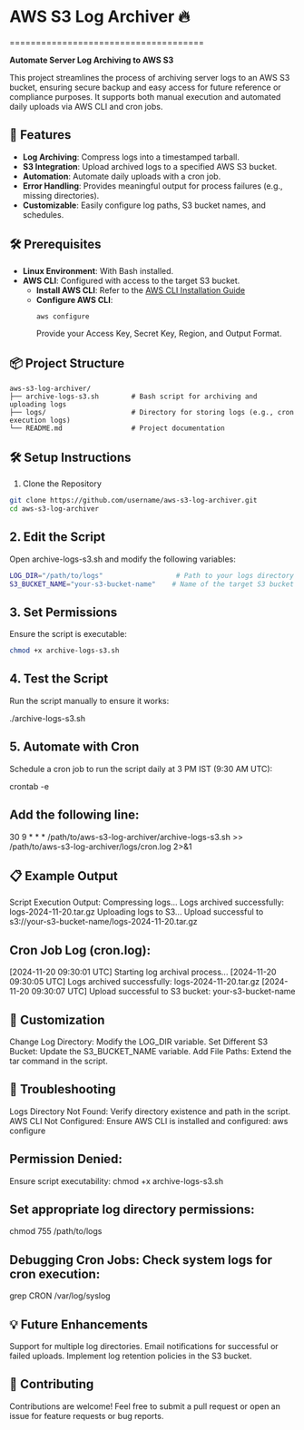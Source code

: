 # AWS S3 Log Archiver 🔥
=====================================

**Automate Server Log Archiving to AWS S3**

This project streamlines the process of archiving server logs to an AWS S3 bucket, ensuring secure backup and easy access for future reference or compliance purposes. It supports both manual execution and automated daily uploads via AWS CLI and cron jobs.

## 🚀 Features

* **Log Archiving**: Compress logs into a timestamped tarball.
* **S3 Integration**: Upload archived logs to a specified AWS S3 bucket.
* **Automation**: Automate daily uploads with a cron job.
* **Error Handling**: Provides meaningful output for process failures (e.g., missing directories).
* **Customizable**: Easily configure log paths, S3 bucket names, and schedules.

## 🛠 Prerequisites

* **Linux Environment**: With Bash installed.
* **AWS CLI**: Configured with access to the target S3 bucket.
  - **Install AWS CLI**: Refer to the [AWS CLI Installation Guide](https://docs.aws.amazon.com/cli/latest/userguide/install-cliv2.html)
  - **Configure AWS CLI**:
    ```bash
    aws configure
    ```
    Provide your Access Key, Secret Key, Region, and Output Format.

## 📦 Project Structure

```plaintext
aws-s3-log-archiver/
├── archive-logs-s3.sh        # Bash script for archiving and uploading logs
├── logs/                     # Directory for storing logs (e.g., cron execution logs)
└── README.md                 # Project documentation
```

## 🛠 Setup Instructions
1. Clone the Repository
```bash
git clone https://github.com/username/aws-s3-log-archiver.git
cd aws-s3-log-archiver
```
## 2. Edit the Script
Open archive-logs-s3.sh and modify the following variables:

```bash
LOG_DIR="/path/to/logs"                  # Path to your logs directory
S3_BUCKET_NAME="your-s3-bucket-name"    # Name of the target S3 bucket
```

## 3. Set Permissions
Ensure the script is executable:
```bash
chmod +x archive-logs-s3.sh
```

## 4. Test the Script
Run the script manually to ensure it works:

./archive-logs-s3.sh

## 5. Automate with Cron
Schedule a cron job to run the script daily at 3 PM IST (9:30 AM UTC):

crontab -e

## Add the following line:

30 9 * * * /path/to/aws-s3-log-archiver/archive-logs-s3.sh >> /path/to/aws-s3-log-archiver/logs/cron.log 2>&1

## 📋 Example Output
Script Execution Output:
Compressing logs...
Logs archived successfully: logs-2024-11-20.tar.gz
Uploading logs to S3...
Upload successful to s3://your-s3-bucket-name/logs-2024-11-20.tar.gz

## Cron Job Log (cron.log):
[2024-11-20 09:30:01 UTC] Starting log archival process...
[2024-11-20 09:30:05 UTC] Logs archived successfully: logs-2024-11-20.tar.gz
[2024-11-20 09:30:07 UTC] Upload successful to S3 bucket: your-s3-bucket-name

## 📖 Customization
Change Log Directory: Modify the LOG_DIR variable.
Set Different S3 Bucket: Update the S3_BUCKET_NAME variable.
Add File Paths: Extend the tar command in the script.

## 🐛 Troubleshooting
Logs Directory Not Found: Verify directory existence and path in the script.
AWS CLI Not Configured: Ensure AWS CLI is installed and configured:
aws configure

## Permission Denied:
Ensure script executability:
chmod +x archive-logs-s3.sh

## Set appropriate log directory permissions:
chmod 755 /path/to/logs

## Debugging Cron Jobs: Check system logs for cron execution:
grep CRON /var/log/syslog

## 💡 Future Enhancements
Support for multiple log directories.
Email notifications for successful or failed uploads.
Implement log retention policies in the S3 bucket.

## 🤝 Contributing
Contributions are welcome! Feel free to submit a pull request or open an issue for feature requests or bug reports.

